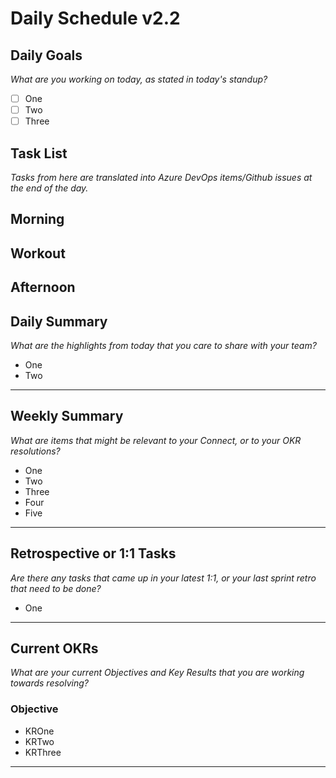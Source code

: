 # Daily Schedule v2.2

## Daily Goals

_What are you working on today, as stated in today's standup?_

- [ ] One
- [ ] Two
- [ ] Three

## Task List

_Tasks from here are translated into Azure DevOps items/Github issues at the end of the day._

## Morning

## Workout

## Afternoon

## Daily Summary

_What are the highlights from today that you care to share with your team?_

- One
- Two

---

## Weekly Summary

_What are items that might be relevant to your Connect, or to your OKR resolutions?_

- One
- Two
- Three
- Four
- Five

---

## Retrospective or 1:1 Tasks

_Are there any tasks that came up in your latest 1:1, or your last sprint retro that need to be done?_

- One

---

## Current OKRs

_What are your current Objectives and Key Results that you are working towards resolving?_

### Objective

- KROne
- KRTwo
- KRThree

---
